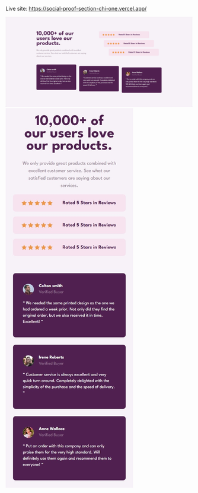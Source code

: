 Live site: https://social-proof-section-chi-one.vercel.app/

![desktop](/assets/desktop.png)
![mobile](/assets/mobile.jpeg)